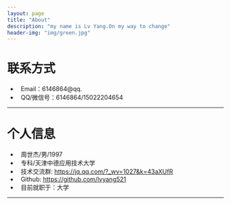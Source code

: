 ```yaml
---
layout: page
title: "About"
description: "my name is Lv Yang.On my way to change"
header-img: "img/green.jpg"
---
```





# 联系方式

*   Email：6146864@qq.
*   QQ/微信号：6146864/15022204654

* * *

# 个人信息

*   周世杰/男/1997
*   专科/天津中德应用技术大学
*   技术交流群: <https://jq.qq.com/?_wv=1027&k=43aXUfR>
*   Github: <https://github.com/lvyang521>
*   目前就职于：大学

* * *
